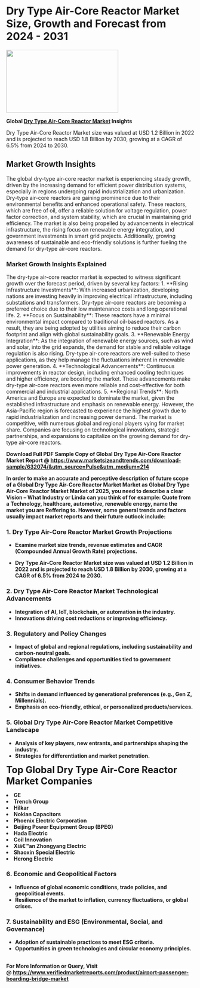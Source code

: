 <H1>Dry Type Air-Core Reactor Market Size, Growth and Forecast from 2024 - 2031</H1><img class="aligncenter size-medium wp-image-584254" src="https://thirdeyenews.in/wp-content/uploads/2024/09/Global-Market-Research-300x168.jpeg" alt="" width="300" height="168" /><p><strong>Global&nbsp;<a href="https://www.marketsizeandtrends.com/download-sample/632074/&amp;utm_source=Pulse&amp;utm_medium=214">Dry Type Air-Core Reactor Market</a> Insights</strong></p><p>Dry Type Air-Core Reactor Market size was valued at USD 1.2 Billion in 2022 and is projected to reach USD 1.8 Billion by 2030, growing at a CAGR of 6.5% from 2024 to 2030.</p><p><h2>Market Growth Insights</h2> The global dry-type air-core reactor market is experiencing steady growth, driven by the increasing demand for efficient power distribution systems, especially in regions undergoing rapid industrialization and urbanization. Dry-type air-core reactors are gaining prominence due to their environmental benefits and enhanced operational safety. These reactors, which are free of oil, offer a reliable solution for voltage regulation, power factor correction, and system stability, which are crucial in maintaining grid efficiency. The market is also being propelled by advancements in electrical infrastructure, the rising focus on renewable energy integration, and government investments in smart grid projects. Additionally, growing awareness of sustainable and eco-friendly solutions is further fueling the demand for dry-type air-core reactors. <p><strong></strong></p> <h3>Market Growth Insights Explained</h3> The dry-type air-core reactor market is expected to witness significant growth over the forecast period, driven by several key factors: 1. **Rising Infrastructure Investments**: With increased urbanization, developing nations are investing heavily in improving electrical infrastructure, including substations and transformers. Dry-type air-core reactors are becoming a preferred choice due to their low maintenance costs and long operational life. 2. **Focus on Sustainability**: These reactors have a minimal environmental impact compared to traditional oil-based reactors. As a result, they are being adopted by utilities aiming to reduce their carbon footprint and align with global sustainability goals. 3. **Renewable Energy Integration**: As the integration of renewable energy sources, such as wind and solar, into the grid expands, the demand for stable and reliable voltage regulation is also rising. Dry-type air-core reactors are well-suited to these applications, as they help manage the fluctuations inherent in renewable power generation. 4. **Technological Advancements**: Continuous improvements in reactor design, including enhanced cooling techniques and higher efficiency, are boosting the market. These advancements make dry-type air-core reactors even more reliable and cost-effective for both commercial and industrial applications. 5. **Regional Trends**: North America and Europe are expected to dominate the market, given the established infrastructure and emphasis on renewable energy. However, the Asia-Pacific region is forecasted to experience the highest growth due to rapid industrialization and increasing power demand. The market is competitive, with numerous global and regional players vying for market share. Companies are focusing on technological innovations, strategic partnerships, and expansions to capitalize on the growing demand for dry-type air-core reactors. <p><strong></p><p><span class=""><strong>Download Full PDF Sample Copy of Global Dry Type Air-Core Reactor Market Report</strong> @ <a href="https://www.marketsizeandtrends.com/download-sample/632074/&amp;utm_source=Pulse&amp;utm_medium=214" target="_blank">https://www.marketsizeandtrends.com/download-sample/632074/&amp;utm_source=Pulse&amp;utm_medium=214</a></span></p><p>In order to make an accurate and perceptive description of future scope of a Global&nbsp;Dry Type Air-Core Reactor Market Market as Global&nbsp;Dry Type Air-Core Reactor Market Market of 2025, you need to describe a clear Vision &ndash; What Industry or Linda can you think of for example: Quote from a Technology, healthcare, automotive, renewable energy, name the market you are Reffering to. However, some general trends and factors usually impact market reports and their future outlook include:</p><h3>1.&nbsp;<strong>Dry Type Air-Core Reactor Market Growth Projections</strong></h3><ul><li>Examine market size trends, revenue estimates and CAGR (Compounded Annual Growth Rate) projections.</li><li><p>Dry Type Air-Core Reactor Market size was valued at USD 1.2 Billion in 2022 and is projected to reach USD 1.8 Billion by 2030, growing at a CAGR of 6.5% from 2024 to 2030.</p></li></ul><h3>2.&nbsp;<strong>Dry Type Air-Core Reactor Market Technological Advancements</strong></h3><ul><li>Integration of AI, IoT, blockchain, or automation in the industry.</li><li>Innovations driving cost reductions or improving efficiency.</li></ul><h3>3.&nbsp;<strong>Regulatory and Policy Changes</strong></h3><ul><li>Impact of global and regional regulations, including sustainability and carbon-neutral goals.</li><li>Compliance challenges and opportunities tied to government initiatives.</li></ul><h3>4.&nbsp;<strong>Consumer Behavior Trends</strong></h3><ul><li>Shifts in demand influenced by generational preferences (e.g., Gen Z, Millennials).</li><li>Emphasis on eco-friendly, ethical, or personalized products/services.</li></ul><h3>5.&nbsp;<strong>Global Dry Type Air-Core Reactor Market Competitive Landscape</strong></h3><ul><li>Analysis of key players, new entrants, and partnerships shaping the industry.</li><li>Strategies for differentiation and market penetration.</li></ul><p data-pm-slice="1 1 []"><span style="color: inherit; font-family: inherit; font-size: 25px;">Top Global Dry Type Air-Core Reactor Market Companies</span></p><div class="" data-test-id=""><p><li>GE</li><li> Trench Group</li><li> Hilkar</li><li> Nokian Capacitors</li><li> Phoenix Electric Corporation</li><li> Beijing Power Equipment Group (BPEG)</li><li> Hada Electric</li><li> Coil Innovation</li><li> Xiâ€™an Zhongyang Electric</li><li> Shaoxin Special Electric</li><li> Herong Electric</li></p></div><h3>6.&nbsp;<strong>Economic and Geopolitical Factors</strong></h3><ul><li>Influence of global economic conditions, trade policies, and geopolitical events.</li><li>Resilience of the market to inflation, currency fluctuations, or global crises.</li></ul><h3>7.&nbsp;<strong>Sustainability and ESG (Environmental, Social, and Governance)</strong></h3><ul><li>Adoption of sustainable practices to meet ESG criteria.</li><li>Opportunities in green technologies and circular economy principles.</li></ul><h2><strong style="font-size: 14px;">For More Information or Query, Visit @&nbsp;</strong><a style="background-color: #ffffff; font-size: 14px;" href="https://www.marketsizeandtrends.com/report/dry-type-air-core-reactor-market/" target="_blank">https://www.verifiedmarketreports.com/product/airport-passenger-boarding-bridge-market</a></h2>
